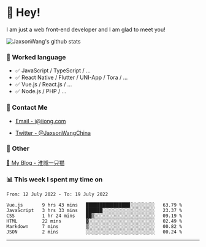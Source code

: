 # 👋 Hey!

I am just a web front-end developer and I am glad to meet you!

![JaxsonWang's github stats](https://github-readme-stats.vercel.app/api?username=JaxsonWang&&show_icons=true&&title_color=1abc9c&&icon_color=1abc9c)


### 📝 Worked language

- ✅ JavaScript / TypeScript / ...
- ✅ React Native / Flutter / UNI-App / Tora / ...
- ✅ Vue.js / React.js / ...
- ✅ Node.js / PHP / ...

### 📮 Contact Me

- [Email - i@iiong.com](mailto:i@iiong.com)

- [Twitter - @JaxsonWangChina](https://twitter.com/JaxsonWangChina)

### 🤪 Other

[📌 My Blog - 淮城一只猫](https://iiong.com)

### 📊 This week I spent my time on

<!--START_SECTION:waka-->

```text
From: 12 July 2022 - To: 19 July 2022

Vue.js       9 hrs 43 mins   ████████████████░░░░░░░░░   63.79 %
JavaScript   3 hrs 33 mins   ██████░░░░░░░░░░░░░░░░░░░   23.37 %
CSS          1 hr 24 mins    ██▒░░░░░░░░░░░░░░░░░░░░░░   09.19 %
HTML         22 mins         ▓░░░░░░░░░░░░░░░░░░░░░░░░   02.49 %
Markdown     7 mins          ▒░░░░░░░░░░░░░░░░░░░░░░░░   00.82 %
JSON         2 mins          ░░░░░░░░░░░░░░░░░░░░░░░░░   00.24 %
```

<!--END_SECTION:waka-->

---
